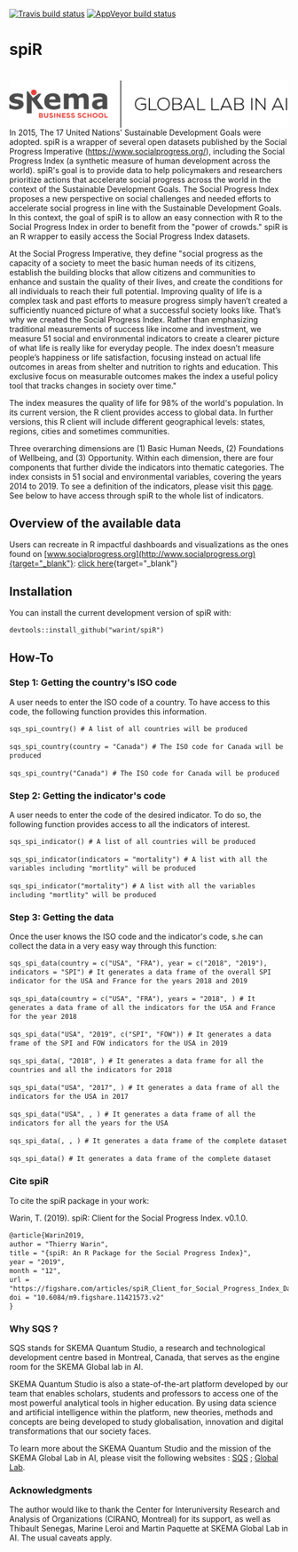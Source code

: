 
<!-- README.md is generated from README.Rmd. Please edit that file -->

<!-- badges: start -->
[![Travis build status](https://travis-ci.org/warint/spiR.svg?branch=master)](https://travis-ci.org/warint/spiR)
[![AppVeyor build status](https://ci.appveyor.com/api/projects/status/github/warint/spiR?branch=master&svg=true)](https://ci.appveyor.com/project/warint/spiR)
<!-- badges: end -->

# spiR

# <img src="man/figures/LOGO.png" align="right" />

In 2015, The 17 United Nations' Sustainable Development Goals were adopted. spiR is a wrapper of several open datasets published by the Social Progress Imperative (<https://www.socialprogress.org/>), including the Social Progress Index (a synthetic measure of human development across the world). spiR's goal is to provide data to help policymakers and researchers prioritize actions that accelerate social progress across the world in the context of the Sustainable Development Goals. The Social Progress Index proposes a new perspective on social challenges and needed efforts to accelerate social progress in line with the Sustainable Development Goals. In this context, the goal of spiR is to allow an easy connection with R to the Social Progress Index in order to benefit from the "power of crowds." spiR is an R wrapper to easily access the Social Progress Index datasets.

At the Social Progress Imperative, they define "social progress as the capacity of a society to meet the basic human needs of its citizens, establish the building blocks that allow citizens and communities to enhance and sustain the quality of their lives, and create the conditions for all individuals to reach their full potential. Improving quality of life is a complex task and past efforts to measure progress simply haven’t created a sufficiently nuanced picture of what a successful society looks like. That’s why we created the Social Progress Index. Rather than emphasizing traditional measurements of success like income and investment, we measure 51 social and environmental indicators to create a clearer picture of what life is really like for everyday people. The index doesn’t measure people’s happiness or life satisfaction, focusing instead on actual life outcomes in areas from shelter and nutrition to rights and education. This exclusive focus on measurable outcomes makes the index a useful policy tool that tracks changes in society over time." 

The index measures the quality of life for 98% of the world's population. In its current version, the R client provides access to global data. In further versions, this R client will include different geographical levels: states, regions, cities and sometimes communities.

Three overarching dimensions are (1) Basic Human Needs, (2) Foundations of Wellbeing, and (3) Opportunity. Within each dimension, there are four components that further divide the indicators into thematic categories. The index consists in 51 social and environmental variables, covering the years 2014 to 2019. 
To see a definition of the indicators, please visit this [page](https://www.socialprogress.org/index/global/definitions/BHN/0/0). See below to have access through spiR to the whole list of indicators.

## Overview of the available data

Users can recreate in R impactful dashboards and visualizations as the ones found on [www.socialprogress.org](http://www.socialprogress.org){target="_blank"}: [click here](https://www.socialprogress.org/?tab=2&code=NOR&embedded=true){target="_blank"}


## Installation

You can install the current development version of spiR with:

```{r, eval = FALSE}
devtools::install_github("warint/spiR")
```


## How-To

### Step 1: Getting the country's ISO code

A user needs to enter the ISO code of a country. To have access to this code, the following function provides this information.

```{r, eval = FALSE}
sqs_spi_country() # A list of all countries will be produced

sqs_spi_country(country = "Canada") # The ISO code for Canada will be produced

sqs_spi_country("Canada") # The ISO code for Canada will be produced
```

### Step 2: Getting the indicator's code

A user needs to enter the code of the desired indicator. To do so, the following function provides access to all the indicators of interest.

```{r, eval = FALSE}
sqs_spi_indicator() # A list of all countries will be produced

sqs_spi_indicator(indicators = "mortality") # A list with all the variables including "mortlity" will be produced

sqs_spi_indicator("mortality") # A list with all the variables including "mortlity" will be produced
```

### Step 3: Getting the data

Once the user knows the ISO code and the indicator's code, s.he can collect the data in a very easy way through this function:

```{r, eval=FALSE}
sqs_spi_data(country = c("USA", "FRA"), year = c("2018", "2019"), indicators = "SPI") # It generates a data frame of the overall SPI indicator for the USA and France for the years 2018 and 2019

sqs_spi_data(country = c("USA", "FRA"), years = "2018", ) # It generates a data frame of all the indicators for the USA and France for the year 2018

sqs_spi_data("USA", "2019", c("SPI", "FOW")) # It generates a data frame of the SPI and FOW indicators for the USA in 2019

sqs_spi_data(, "2018", ) # It generates a data frame for all the countries and all the indicators for 2018

sqs_spi_data("USA", "2017", ) # It generates a data frame of all the indicators for the USA in 2017

sqs_spi_data("USA", , ) # It generates a data frame of all the indicators for all the years for the USA

sqs_spi_data(, , ) # It generates a data frame of the complete dataset

sqs_spi_data() # It generates a data frame of the complete dataset
```


### Cite spiR

To cite the spiR package in your work:

Warin, T. (2019). spiR: Client for the Social Progress Index. v0.1.0.

```{r,eval=FALSE}
@article{Warin2019,
author = "Thierry Warin",
title = "{spiR: An R Package for the Social Progress Index}",
year = "2019",
month = "12",
url = "https://figshare.com/articles/spiR_Client_for_Social_Progress_Index_Data/11421573",
doi = "10.6084/m9.figshare.11421573.v2"
}
```

### Why SQS ?

SQS stands for SKEMA Quantum Studio, a research and technological development centre based in Montreal, Canada, that serves as the engine room for the SKEMA Global lab in AI.

SKEMA Quantum Studio is also a state-of-the-art platform developed by our team that enables scholars, students and professors to access one of the most powerful analytical tools in higher education. By using data science and artificial intelligence within the platform, new theories, methods and concepts are being developed to study globalisation, innovation and digital transformations that our society faces.

To learn more about the SKEMA Quantum Studio and the mission of the SKEMA Global Lab in AI, please visit the following websites : [SQS]( https://quantumstudio.skemagloballab.io) ; [Global Lab](https://skemagloballab.io/).

### Acknowledgments

The author would like to thank the Center for Interuniversity Research and Analysis of Organizations (CIRANO, Montreal) for its support, as well as Thibault Senegas, Marine Leroi and Martin Paquette at SKEMA Global Lab in AI. The usual caveats apply.

